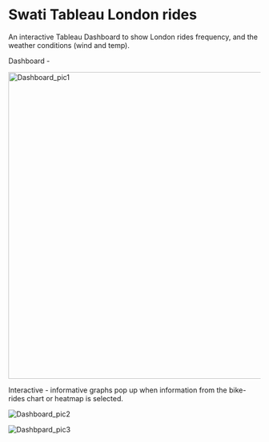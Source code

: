 # Swati Tableau London rides

An interactive Tableau Dashboard to show London rides frequency, and the weather conditions (wind and temp).

Dashboard -

<img width="614" alt="Dashboard_pic1" src="https://github.com/user-attachments/assets/f1f1aa82-aef9-420f-8279-9866b06766ae">

Interactive - informative graphs pop up when information from the bike-rides chart or heatmap is selected.

![Dashboard_pic2](https://github.com/user-attachments/assets/283c222d-d131-4c02-b58c-0888244841bd)

![Dashbpard_pic3](https://github.com/user-attachments/assets/a82399b8-34cd-4694-bd6a-5d774acd6585)


